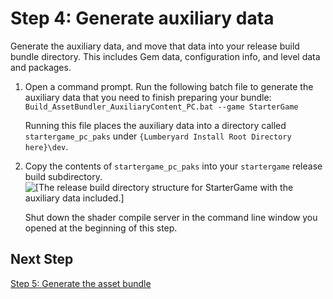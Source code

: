 # Step 4: Generate auxiliary data<a name="asset-bundler-starter-game-tutorial-step4"></a>

Generate the auxiliary data, and move that data into your release build bundle directory\. This includes Gem data, configuration info, and level data and packages\. 

1. Open a command prompt\. Run the following batch file to generate the auxiliary data that you need to finish preparing your bundle: `Build_AssetBundler_AuxiliaryContent_PC.bat --game StarterGame`

   Running this file places the auxiliary data into a directory called `startergame_pc_paks` under `{Lumberyard Install Root Directory here}\dev`\.

1. Copy the contents of `startergame_pc_paks` into your `startergame` release build subdirectory\.   
![\[The release build directory structure for StarterGame with the auxiliary data included.\]](http://docs.aws.amazon.com/lumberyard/latest/userguide/images/assetbundler/asset-bundler-qs-full-structure.png)

   Shut down the shader compile server in the command line window you opened at the beginning of this step\.

## Next Step<a name="asset-bundler-starter-game-tutorial-step4.1"></a>

 [Step 5: Generate the asset bundle](asset-bundler-starter-game-tutorial-step5.md) 